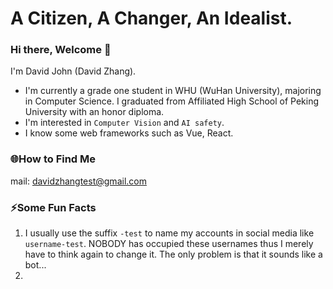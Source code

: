 # A Citizen, A Changer, An Idealist. 

### Hi there, Welcome 👋
I'm David John (David Zhang).

* I'm currently a grade one student in WHU (WuHan University), majoring in Computer Science. I graduated from Affiliated High School of Peking University with an honor diploma.
* I'm interested in `Computer Vision` and `AI safety`.
* I know some web frameworks such as Vue, React. 


### 🌐How to Find Me
mail: davidzhangtest@gmail.com


### ⚡Some Fun Facts
1. I usually use the suffix `-test` to name my accounts in social media like `username-test`. NOBODY has occupied these usernames thus I merely have to think again to change it. The only problem is that it sounds like a bot...
2. 
<!--
**David-Zhang-test/David-Zhang-test** is a ✨ _special_ ✨ repository because its `README.md` (this file) appears on your GitHub profile.

Here are some ideas to get you started:

- 🔭 I’m currently working on ...
- 🌱 I’m currently learning ...
- 👯 I’m looking to collaborate on ...
- 🤔 I’m looking for help with ...
- 💬 Ask me about ...
- 📫 How to reach me: ...
- 😄 Pronouns: ...
- ⚡ Fun fact: ...
-->

